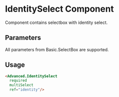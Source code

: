 # IdentitySelect Component

Component contains selectbox with identity select.

## Parameters

All parameters from Basic.SelectBox are supported. 

## Usage
```html
<Advanced.IdentitySelect
  required
  multiSelect
  ref="identity"/>
```
